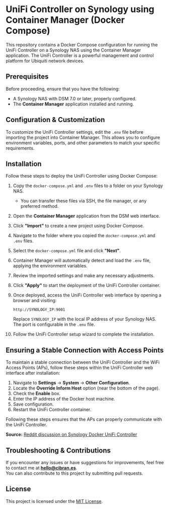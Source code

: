 # UniFi Controller on Synology using Container Manager (Docker Compose)

This repository contains a Docker Compose configuration for running the UniFi Controller on a Synology NAS using the Container Manager application. The UniFi Controller is a powerful management and control platform for Ubiquiti network devices.

## Prerequisites

Before proceeding, ensure that you have the following:  

- A Synology NAS with DSM 7.0 or later, properly configured.  
- The **Container Manager** application installed and running.  

## Configuration & Customization

To customize the UniFi Controller settings, edit the `.env` file before importing the project into Container Manager. This allows you to configure environment variables, ports, and other parameters to match your specific requirements.  

## Installation

Follow these steps to deploy the UniFi Controller using Docker Compose:  

1. Copy the `docker-compose.yml` and `.env` files to a folder on your Synology NAS.  
   - You can transfer these files via SSH, the file manager, or any preferred method.  

2. Open the **Container Manager** application from the DSM web interface.  

3. Click **"Import"** to create a new project using Docker Compose.  

4. Navigate to the folder where you copied the `docker-compose.yml` and `.env` files.  

5. Select the `docker-compose.yml` file and click **"Next"**.  

6. Container Manager will automatically detect and load the `.env` file, applying the environment variables.  

7. Review the imported settings and make any necessary adjustments.  

8. Click **"Apply"** to start the deployment of the UniFi Controller container.  

9. Once deployed, access the UniFi Controller web interface by opening a browser and visiting:  
   ```
   http://SYNOLOGY_IP:9001
   ```
   Replace `SYNOLOGY_IP` with the local IP address of your Synology NAS. The port is configurable in the `.env` file.  

10. Follow the UniFi Controller setup wizard to complete the installation.  

## Ensuring a Stable Connection with Access Points

To maintain a stable connection between the UniFi Controller and the WiFi Access Points (APs), follow these steps within the UniFi Controller web interface after installation:

1. Navigate to **Settings** -> **System** -> **Other Configuration**.  
2. Locate the **Override Inform Host** option (near the bottom of the page).  
3. Check the **Enable** box.  
4. Enter the IP address of the Docker host machine.  
5. Save configuration.  
6. Restart the UniFi Controller container.  

Following these steps ensures that the APs can properly communicate with the UniFi Controller.  

**Source:** [Reddit discussion on Synology Docker UniFi Controller](https://www.reddit.com/r/synology/comments/1g2zhz3/synology_docker_unifi_controller_jacobalberty/)  

## Troubleshooting & Contributions

If you encounter any issues or have suggestions for improvements, feel free to contact me at **[hello@cibran.es](mailto:hello@cibran.es)**.  
You can also contribute to this project by submitting pull requests.  

## License

This project is licensed under the [MIT License](LICENSE).  

